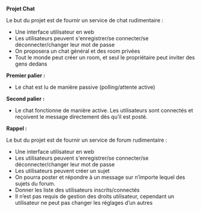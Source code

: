 **Projet Chat**

Le but du projet est de fournir un service de chat rudimentaire :
-  Une interface utilisateur en web
- Les utilisateurs peuvent s'enregistrer/se connecter/se déconnecter/changer leur mot de passe
- On proposera un chat général et des room privées
- Tout le monde peut créer un room, et seul le propriétaire peut inviter des gens dedans



__Premier palier :__
- Le chat est lu de manière passive (polling/attente active)

__Second palier :__
- Le chat fonctionne de manière active. Les utilisateurs sont connectés et reçoivent le message directement dès qu’il est posté.


**Rappel :**

Le but du projet est de fournir un service de forum rudimentaire :

- Une interface utilisateur en web
- Les utilisateurs peuvent s'enregistrer/se connecter/se déconnecter/changer leur mot de passe
- Les utilisateurs peuvent créer un sujet
- On pourra poster et répondre à un message sur n’importe lequel des sujets du forum.
- Donner les liste des utilisateurs inscrits/connectés
- Il n’est pas requis de gestion des droits utilisateur, cependant un utilisateur ne peut pas changer les réglages d’un autres
